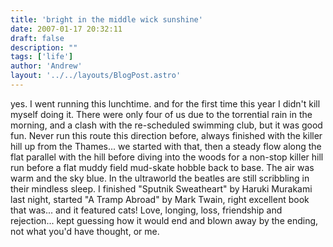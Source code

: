 ```yaml
---
title: 'bright in the middle wick sunshine'
date: 2007-01-17 20:32:11
draft: false
description: ""
tags: ['life']
author: 'Andrew'
layout: '../../layouts/BlogPost.astro'
---
```


yes. I went running this lunchtime. and for the first time this year I didn't kill myself doing it. There were only four of us due to the torrential rain in the morning, and a clash with the re-scheduled swimming club, but it was good fun. Never run this route this direction before, always finished with the killer hill up from the Thames... we started with that, then a steady flow along the flat parallel with the hill before diving into the woods for a non-stop killer hill run before a flat muddy field mud-skate hobble back to base. The air was warm and the sky blue. In the ultraworld the beatles are still scribbling in their mindless sleep. I finished "Sputnik Sweatheart" by Haruki Murakami last night, started "A Tramp Abroad" by Mark Twain, right excellent book that was... and it featured cats! Love, longing, loss, friendship and rejection... kept guessing how it would end and blown away by the ending, not what you'd have thought, or me.
